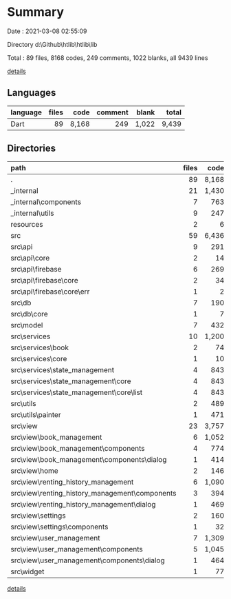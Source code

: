 # Summary

Date : 2021-03-08 02:55:09

Directory d:\Github\htlib\htlib\lib

Total : 89 files,  8168 codes, 249 comments, 1022 blanks, all 9439 lines

[details](details.md)

## Languages
| language | files | code | comment | blank | total |
| :--- | ---: | ---: | ---: | ---: | ---: |
| Dart | 89 | 8,168 | 249 | 1,022 | 9,439 |

## Directories
| path | files | code | comment | blank | total |
| :--- | ---: | ---: | ---: | ---: | ---: |
| . | 89 | 8,168 | 249 | 1,022 | 9,439 |
| _internal | 21 | 1,430 | 151 | 230 | 1,811 |
| _internal\components | 7 | 763 | 66 | 111 | 940 |
| _internal\utils | 9 | 247 | 70 | 51 | 368 |
| resources | 2 | 6 | 0 | 4 | 10 |
| src | 59 | 6,436 | 76 | 691 | 7,203 |
| src\api | 9 | 291 | 0 | 62 | 353 |
| src\api\core | 2 | 14 | 0 | 8 | 22 |
| src\api\firebase | 6 | 269 | 0 | 52 | 321 |
| src\api\firebase\core | 2 | 34 | 0 | 7 | 41 |
| src\api\firebase\core\err | 1 | 2 | 0 | 2 | 4 |
| src\db | 7 | 190 | 0 | 53 | 243 |
| src\db\core | 1 | 7 | 0 | 5 | 12 |
| src\model | 7 | 432 | 18 | 79 | 529 |
| src\services | 10 | 1,200 | 49 | 219 | 1,468 |
| src\services\book | 2 | 74 | 2 | 14 | 90 |
| src\services\core | 1 | 10 | 0 | 7 | 17 |
| src\services\state_management | 4 | 843 | 47 | 138 | 1,028 |
| src\services\state_management\core | 4 | 843 | 47 | 138 | 1,028 |
| src\services\state_management\core\list | 4 | 843 | 47 | 138 | 1,028 |
| src\utils | 2 | 489 | 0 | 43 | 532 |
| src\utils\painter | 1 | 471 | 0 | 41 | 512 |
| src\view | 23 | 3,757 | 9 | 231 | 3,997 |
| src\view\book_management | 6 | 1,052 | 4 | 60 | 1,116 |
| src\view\book_management\components | 4 | 774 | 4 | 36 | 814 |
| src\view\book_management\components\dialog | 1 | 414 | 4 | 19 | 437 |
| src\view\home | 2 | 146 | 0 | 10 | 156 |
| src\view\renting_history_management | 6 | 1,090 | 0 | 83 | 1,173 |
| src\view\renting_history_management\components | 3 | 394 | 0 | 25 | 419 |
| src\view\renting_history_management\dialog | 1 | 469 | 0 | 31 | 500 |
| src\view\settings | 2 | 160 | 0 | 12 | 172 |
| src\view\settings\components | 1 | 32 | 0 | 5 | 37 |
| src\view\user_management | 7 | 1,309 | 5 | 66 | 1,380 |
| src\view\user_management\components | 5 | 1,045 | 5 | 50 | 1,100 |
| src\view\user_management\components\dialog | 1 | 464 | 5 | 19 | 488 |
| src\widget | 1 | 77 | 0 | 4 | 81 |

[details](details.md)